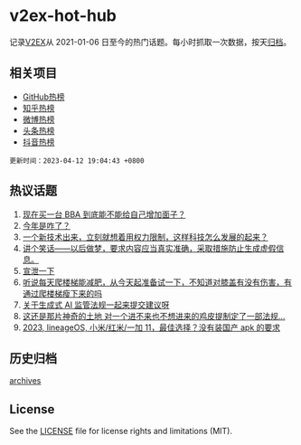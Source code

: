 # v2ex-hot-hub

 记录[V2EX](https://www.v2ex.com/)从 2021-01-06 日至今的热门话题。每小时抓取一次数据，按天[归档](archives)。
 
 ## 相关项目

- [GitHub热榜](https://github.com/snaildev/github-hot-hub)
- [知乎热榜](https://github.com/snaildev/zhihu-hot-hub)
- [微博热榜](https://github.com/snaildev/weibo-hot-hub)
- [头条热榜](https://github.com/snaildev/toutiao-hot-hub)
- [抖音热榜](https://github.com/snaildev/douyin-hot-hub)


 `更新时间：2023-04-12 19:04:43 +0800`

## 热议话题

1. [现在买一台 BBA 到底能不能给自己增加面子？](https://www.v2ex.com/t/931791)
1. [今年是咋了？](https://www.v2ex.com/t/931938)
1. [一个新技术出来，立刻就想着用权力限制，这样科技怎么发展的起来？](https://www.v2ex.com/t/931702)
1. [讲个笑话——以后做梦，要求内容应当真实准确，采取措施防止生成虚假信息。](https://www.v2ex.com/t/931819)
1. [宣泄一下](https://www.v2ex.com/t/931767)
1. [听说每天爬楼梯能减肥，从今天起准备试一下，不知道对膝盖有没有伤害，有通过爬楼梯瘦下来的吗](https://www.v2ex.com/t/931797)
1. [关于生成式 AI 监管法规一起来提交建议呀](https://www.v2ex.com/t/931724)
1. [这还是那片神奇的土地 对一个进不来也不想进来的鸡皮提制定了一部法规...](https://www.v2ex.com/t/931842)
1. [2023, lineageOS, 小米/红米/一加 11，最佳选择？没有装国产 apk 的要求](https://www.v2ex.com/t/931798)

## 历史归档

[archives](archives)

## License

See the [LICENSE](LICENSE) file for license rights and limitations (MIT).
